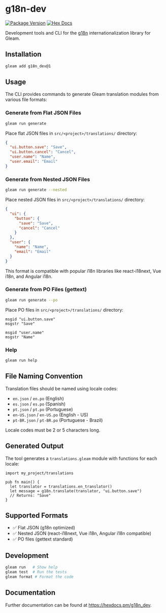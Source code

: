 # g18n-dev

[![Package Version](https://img.shields.io/hexpm/v/g18n_dev)](https://hex.pm/packages/g18n_dev)
[![Hex Docs](https://img.shields.io/badge/hex-docs-ffaff3)](https://hexdocs.pm/g18n_dev/)

Development tools and CLI for the [g18n](https://github.com/renatillas/g18n) internationalization library for Gleam.

## Installation

```sh
gleam add g18n_dev@1
```

## Usage

The CLI provides commands to generate Gleam translation modules from various file formats:

### Generate from Flat JSON Files

```sh
gleam run generate
```

Place flat JSON files in `src/<project>/translations/` directory:

```json
{
  "ui.button.save": "Save",
  "ui.button.cancel": "Cancel", 
  "user.name": "Name",
  "user.email": "Email"
}
```

### Generate from Nested JSON Files

```sh
gleam run generate --nested
```

Place nested JSON files in `src/<project>/translations/` directory:

```json
{
  "ui": {
    "button": {
      "save": "Save",
      "cancel": "Cancel"
    }
  },
  "user": {
    "name": "Name",
    "email": "Email"
  }
}
```

This format is compatible with popular i18n libraries like react-i18next, Vue i18n, and Angular i18n.

### Generate from PO Files (gettext)

```sh
gleam run generate --po
```

Place PO files in `src/<project>/translations/` directory:

```po
msgid "ui.button.save"
msgstr "Save"

msgid "user.name"
msgstr "Name"
```

### Help

```sh
gleam run help
```

## File Naming Convention

Translation files should be named using locale codes:

- `en.json` / `en.po` (English)
- `es.json` / `es.po` (Spanish)
- `pt.json` / `pt.po` (Portuguese)
- `en-US.json` / `en-US.po` (English - US)
- `pt-BR.json` / `pt-BR.po` (Portuguese - Brazil)

Locale codes must be 2 or 5 characters long.

## Generated Output

The tool generates a `translations.gleam` module with functions for each locale:

```gleam
import my_project/translations

pub fn main() {
  let translator = translations.en_translator()
  let message = g18n.translate(translator, "ui.button.save")
  // Returns: "Save"
}
```

## Supported Formats

- ✅ Flat JSON (g18n optimized)
- ✅ Nested JSON (react-i18next, Vue i18n, Angular i18n compatible)  
- ✅ PO files (gettext standard)

## Development

```sh
gleam run   # Show help
gleam test  # Run the tests
gleam format # Format the code
```

## Documentation

Further documentation can be found at <https://hexdocs.pm/g18n_dev>.
